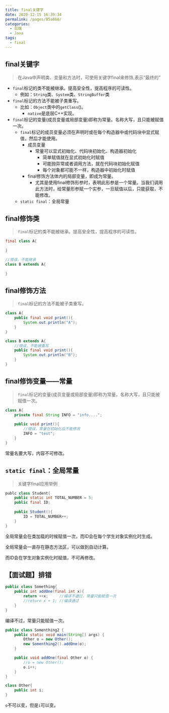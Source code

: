 ```yaml
---
title: final关键字
date: 2020-12-15 16:39:34
permalink: /pages/85a868/
categories:
  - 后端
  - Java
tags:
  - final
---
```

## final关键字

> 在Java中声明类、变量和方法时，可使用关键字final来修饰,表示“最终的”

- `final`标记的类不能被继承。提高安全性，提高程序的可读性。
  - 例如：`String`类、`System`类、`StringBuffer`类
- `final`标记的方法不能被子类重写。
  - 比如：`Object`类中的`getClass`()。
    - `native`是底层C++实现。
- `final`标记的变量(成员变量或局部变量)即称为常量。名称大写，且只能被赋值一次。
  - `final`标记的成员变量必须在声明时或在每个构造器中或代码块中显式赋值，然后才能使用。
    - 成员变量
      - 常量可以显式初始化、代码块初始化、构造器初始化
        - 简单赋值就在显式初始化时赋值
        - 可能抛异常或者调用方法，就在代码块初始化赋值
        - 每个对象都可能不一样，构造器中初始化时赋值
    - final修饰方法体内的局部变量，即成为常量。
      - 尤其是使用final修饰形参时，表明此形参是一个常量。当我们调用此方法时，给常量形参赋一个实参，一旦赋值以后，只能获取，不能修改。
  - `static final`：全局常量



## final修饰类

> `final`标记的类不能被继承。提高安全性，提高程序的可读性。

~~~java
final class A{
    
}

//错误，不能继承
class B extends A{
    
}
~~~



## final修饰方法

> `final`标记的方法不能被子类重写。

```java
class A{
    public final void print(){
        System.out.println("A");
    }
}

class B extends A{
    //错误，不能被重写
    public final void print(){
        System.out.println("B");
    }
}
```



## final修饰变量——常量

> `final`标记的变量(成员变量或局部变量)即称为常量。名称大写，且只能被赋值一次。

```java
class A{
    private final String INFO = "info....";
    
    public void print(){
        //错误，常量在初始化后不能修改
        INFO = "test";
    }
}
```

常量名要大写，内容不可修改。





## `static final`：全局常量

> 关键字final应用举例

~~~java
publc class Student{
    public static int TOTAL_NUMBER = 5;
    public final ID;
    
    public Student(){
        ID = TOTAL_NUMBER++;
    }
}
~~~

全局常量会在类加载的时候赋值一次，而ID会在每个学生对象实例化时生成。

全局常量会一直存在静态方法区，可以做到自动计算。

而ID会在学生对象实例化时赋值，不可再修改。



## 【面试题】排错

~~~java
public class Something{
    public int addOne(final int x){
        return ++x;		//编译不通过，常量只能赋值一次
        //return x + 1; //编译通过
    }
}
~~~

编译不过，常量只能赋值一次。





~~~java
public class Somenthing2 {
    public static void main(String[] args) {
        Other o = new Other();
        new Somenthing2().addOne(o);
    }

    public void addOne(final Other o) {
        //o = new Other();
        o.i++; 
    }
}

class Other{
    public int i;
}
~~~

`o`不可以变，但是`i`可以变。









